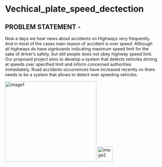 # Vechical_plate_speed_dectection
<h2>PROBLEM STATEMENT -</h2>
<p>Now a days we hear news about accidents on Highways very frequently. And in most of the cases main reason of accident is over speed. Although all highways do have signboards indicating maximum speed limit for the sake of driver’s safety, but still people does not obey highway speed limit. Our proposed project aims to develop a system that detects vehicles driving at speeds over specified limit and inform concerned authorities immediately. Road accidents occurrences have increased recently so there needs to be a system that allows to detect over speeding vehicles.</p>
<img src="https://user-images.githubusercontent.com/66063837/143902601-b0437260-7190-4078-9d27-2940158d279b.png" width="302.36" height="264.56" alt="image1"/>
<img src="https://user-images.githubusercontent.com/66063837/143902601-b0437260-7190-4078-9d27-2940158d279b.png" width="50px" alt="image2"/>

